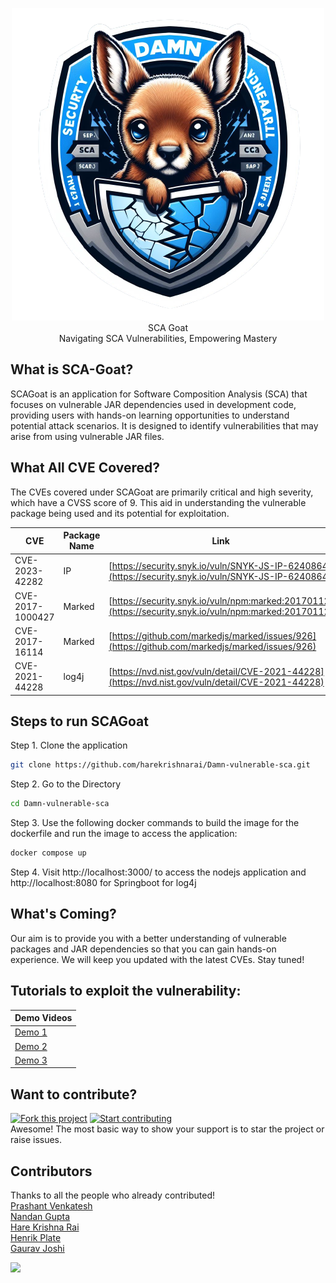 <p align="center">
    <img src="/static/images/logo.png" alt="SCA Goat">
     <br>SCA Goat<br> Navigating SCA Vulnerabilities, Empowering Mastery<br> <p align="center">
</p>
</p>


## What is SCA-Goat?

SCAGoat is an application for Software Composition Analysis (SCA) that focuses on vulnerable JAR dependencies used in development code, providing users with hands-on learning opportunities to understand potential attack scenarios. It is designed to identify vulnerabilities that may arise from using vulnerable JAR files.



## What All CVE Covered?

The CVEs covered under SCAGoat are primarily critical and high severity, which have a CVSS score of 9. This aid in understanding the vulnerable package being used and its potential for exploitation. 


| CVE           | Package Name | Link  | 
|---------------|--------------|-------|
| CVE-2023-42282 | IP           | [https://security.snyk.io/vuln/SNYK-JS-IP-6240864](https://security.snyk.io/vuln/SNYK-JS-IP-6240864) |     
| CVE-2017-1000427 | Marked     | [https://security.snyk.io/vuln/npm:marked:20170112](https://security.snyk.io/vuln/npm:marked:20170112) |     
| CVE-2017-16114 | Marked       | [https://github.com/markedjs/marked/issues/926](https://github.com/markedjs/marked/issues/926) |
| CVE-2021-44228 | log4j        | [https://nvd.nist.gov/vuln/detail/CVE-2021-44228](https://nvd.nist.gov/vuln/detail/CVE-2021-44228)|


## Steps to run SCAGoat
Step 1. Clone the application
```bash
git clone https://github.com/harekrishnarai/Damn-vulnerable-sca.git
```
Step 2. Go to the Directory
```bash
cd Damn-vulnerable-sca
```
Step 3. Use the following docker commands to build the image for the dockerfile and run the image to access the application:
```bash
docker compose up
```
Step 4. Visit http://localhost:3000/ to access the nodejs application and http://localhost:8080 for Springboot for log4j


## What's Coming?

Our aim is to provide you with a better understanding of vulnerable packages and JAR dependencies so that you can gain hands-on experience. We will keep you updated with the latest CVEs. Stay tuned! 

## Tutorials to exploit the vulnerability:

|  Demo Videos |
|---------------|
| [Demo 1](https://www.youtube.com/watch?v=MXAuqGiB354) |               
| [Demo 2](https://youtu.be/HgLKVtKh87w) |          
| [Demo 3](https://youtu.be/BljNgBZxbgo) |       


## Want to contribute? 
[![Fork this project](https://img.shields.io/github/forks/harekrishnarai/Damn-vulnerable-sca.svg?style=social)](https://github.com/harekrishnarai/Damn-vulnerable-sca/fork)
[![Start contributing](https://img.shields.io/badge/contributions-welcome-brightgreen.svg?style=flat)](https://github.com/harekrishnarai/Damn-vulnerable-sca/issues)
<br>Awesome! The most basic way to show your support is to star the project or raise issues.

## Contributors
Thanks to all the people who already contributed!  
[Prashant Venkatesh](https://www.linkedin.com/in/prashant-venkatesh-99018999/)    
[Nandan Gupta](https://www.linkedin.com/in/nandan-gupta-698aa11b)  
[Hare Krishna Rai](https://www.linkedin.com/in/harekrishnarai/)  
[Henrik Plate](https://www.linkedin.com/in/henrikplate/)  
[Gaurav Joshi](https://www.linkedin.com/in/gauravjoshii/)  

<a href="https://github.com/harekrishnarai/Damn-vulnerable-sca/graphs/contributors">
  <img src="https://contrib.rocks/image?repo=harekrishnarai/Damn-vulnerable-sca" />
</a>


